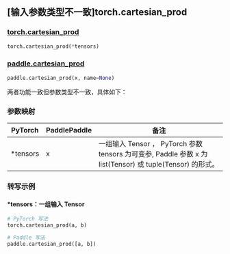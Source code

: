 ## [输入参数类型不一致]torch.cartesian_prod

### [torch.cartesian_prod](https://pytorch.org/docs/stable/generated/torch.cartesian_prod.html#torch-cartesian-prod)

```python
torch.cartesian_prod(*tensors)
```

### [paddle.cartesian_prod](https://www.paddlepaddle.org.cn/documentation/docs/zh/develop/api/paddle/cartesian_prod_cn.html)

```python
paddle.cartesian_prod(x, name=None)
```

两者功能一致但参数类型不一致，具体如下：

### 参数映射

| PyTorch  | PaddlePaddle | 备注                                                         |
| -------- | ------------ | ------------------------------------------------------------ |
| *tensors | x            | 一组输入 Tensor ， PyTorch 参数 tensors 为可变参, Paddle 参数 x 为 list(Tensor) 或 tuple(Tensor) 的形式。 |

### 转写示例

#### *tensors：一组输入 Tensor

```python
# PyTorch 写法
torch.cartesian_prod(a, b)

# Paddle 写法
paddle.cartesian_prod([a, b])
```
